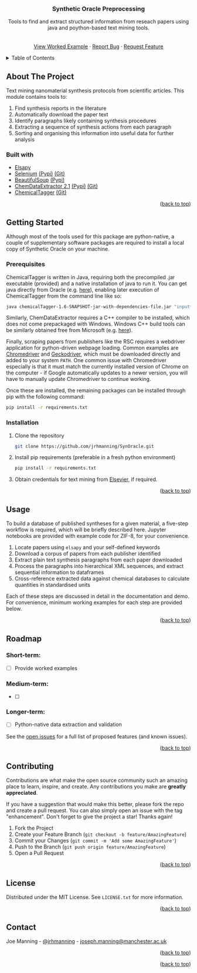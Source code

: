 <!-- Improved compatibility of back to top link: See: https://github.com/othneildrew/Best-README-Template/pull/73 -->
<a name="readme-top"></a>
<!--
*** Thanks for checking out the Best-README-Template. If you have a suggestion
*** that would make this better, please fork the repo and create a pull request
*** or simply open an issue with the tag "enhancement".
*** Don't forget to give the project a star!
*** Thanks again! Now go create something AMAZING! :D
-->



<!-- PROJECT SHIELDS -->
<!--
*** I'm using markdown "reference style" links for readability.
*** Reference links are enclosed in brackets [ ] instead of parentheses ( ).
*** See the bottom of this document for the declaration of the reference variables
*** for contributors-url, forks-url, etc. This is an optional, concise syntax you may use.
*** https://www.markdownguide.org/basic-syntax/#reference-style-links
-->




<!-- PROJECT LOGO -->

[//]: # (<br />)

[//]: # (<div align="center">)

[//]: # (  <a href="https://github.com/github_username/repo_name">)

[//]: # (    <img src="images/logo.png" alt="Logo" width="80" height="80">)

[//]: # (  </a>)

<h3 align="center">Synthetic Oracle Preprocessing</h3>
<div>
  <p align="center">
    Tools to find and extract structured information from reseach papers using java and poython-based text mining tools.
    <br />
    <!-- <a href="https://github.com/SarkisovTeam/SynOracle-preprocessing/issuesdoc"><strong>Explore the docs »</strong></a> -->
    <br />
    <br />
    <a href="https://github.com/SarkisovTeam/SynOracle-preprocessing/worked_example">View Worked Example</a> 
    ·
    <a href="https://github.com/SarkisovTeam/SynOracle-preprocessing/issues">Report Bug</a>
    ·
    <a href="https://github.com/SarkisovTeam/SynOracle-preprocessing/issues">Request Feature</a>
  </p>
</div>



<!-- TABLE OF CONTENTS -->
<details>
  <summary>Table of Contents</summary>
  <ol>
    <li>
      <a href="#about-the-project">About The Project</a>
      <ul>
        <li><a href="#built-with">Built With</a></li>
      </ul>
    </li>
    <li>
      <a href="#getting-started">Getting Started</a>
      <ul>
        <li><a href="#prerequisites">Prerequisites</a></li>
        <li><a href="#installation">Installation</a></li>
      </ul>
    </li>
    <li><a href="#usage">Usage</a></li>
    <li><a href="#roadmap">Roadmap</a></li>
    <li><a href="#contributing">Contributing</a></li>
    <li><a href="#license">License</a></li>
    <li><a href="#contact">Contact</a></li>
    <li><a href="#acknowledgments">Acknowledgments</a></li>
  </ol>
</details>



<!-- ABOUT THE PROJECT -->
## About The Project

 <!-- [//]: # ([![Product Name Screen Shot][product-screenshot]]&#40;https://example.com&#41;) -->

Text mining nanomaterial synthesis protocols from scientific articles. This module contains tools to:

1. Find synthesis reports in the literature
2. Automatically download the paper text
3. Identify paragraphs likely containing synthesis procedures
4. Extracting a sequence of synthesis actions from each paragraph
5. Sorting and organising this information into useful data for further analysis 

### Built with

* [Elsapy](https://github.com/ElsevierDev/elsapy)
* [Selenium](https://selenium-python.readthedocs.io/) [(Pypi)](https://pypi.org/project/selenium/) [(Git)](https://github.com/SeleniumHQ/selenium)
* [BeautifulSoup](https://www.crummy.com/software/BeautifulSoup/bs4/doc/) [(Pypi)](https://pypi.org/project/beautifulsoup4/)
* [ChemDataExtractor 2.1](http://www.chemdataextractor2.org/) [(Pypi)](https://pypi.org/project/chemdataextractor2/) [(Git)](https://github.com/CambridgeMolecularEngineering/chemdataextractor2)
* [ChemicalTagger](https://chemicaltagger.ch.cam.ac.uk/) [(Git)](https://github.com/BlueObelisk/chemicaltagger)

<!-- Here's a blank template to get started: To avoid retyping too much info. Do a search and replace with your text editor for the following: `github_username`, `repo_name`, `twitter_handle`, `linkedin_username`, `email_client`, `email`, `project_title`, `project_description` -->

<p align="right">(<a href="#readme-top">back to top</a>)</p>


<!-- GETTING STARTED -->
## Getting Started

Although most of the tools used for this package are python-native, a couple of supplementary software packages are required to install a local copy of Synthetic Oracle on your machine.

### Prerequisites

ChemicalTagger is written in Java, requiring both the precompiled .jar executable (provided) and a native installation of java to run it. 
You can get java directly from Oracle (e.g. [here](https://www.oracle.com/uk/java/technologies/downloads/#java17)), enabling later execution of ChemicalTagger from the command line like so:
  ```sh
  java chemicalTagger-1.6-SNAPSHOT-jar-with-dependencies-file.jar "inputfile.txt" "outputfile.xml"
  ```

Similarly, ChemDataExtractor requires a C++ compiler to be installed, which does not come prepackaged with Windows. Windows C++ build tools can be similarly obtained free from Microsoft (e.g. [here](https://visualstudio.microsoft.com/downloads/)).

Finally, scraping papers from publishers like the RSC requires a webdriver application for python-driven webpage loading. Common examples are [Chromedriver](https://chromedriver.chromium.org/downloads) and [Geckodriver](https://github.com/mozilla/geckodriver/releases), which must be downloaded directly and added to your system `PATH`. One common issue with Chromedriver especially is that it must match the currently installed version of Chrome on the computer - if Google automatically updates to a newer version, you will have to manually update Chromedriver to continue working.

Once these are installed, the remaining packages can be installed through pip with the following command:

   ```sh
   pip install -r requirements.txt
   ```

### Installation

1. Clone the repository
   ```sh
   git clone https://github.com/jrhmanning/SynOracle.git
   ```
2. Install pip requirements (preferable in a fresh python environment)
   ```sh
   pip install -r requirements.txt
   ```
3. Obtain credentials for text mining from [Elsevier](https://dev.elsevier.com/), if required.

<p align="right">(<a href="#readme-top">back to top</a>)</p>



<!-- USAGE EXAMPLES -->
## Usage

To build a database of published syntheses for a given material, a five-step workflow is required, which will be briefly described here. Jupyter notebooks are provided with example code for ZIF-8, for your convenience.

1. Locate papers using `elsapy` and your self-defined keywords
2. Download a corpus of papers from each publisher identified
3. Extract plain text synthesis paragraphs from each paper downloaded
4. Process the paragraphs into hierarchical XML sequences, and extract sequential information to dataframes
5. Cross-reference extracted data against chemical databases to calculate quantities in standardised units

Each of these steps are discussed in detail in the documentation and demo. For convenience, minimum working examples for each step are provided below. 

<!-- Use this space to show useful examples of how a project can be used. Additional screenshots, code examples and demos work well in this space. You may also link to more resources.

_For more examples, please refer to the [Documentation](https://example.com)_
-->
<p align="right">(<a href="#readme-top">back to top</a>)</p>



<!-- ROADMAP -->
## Roadmap

### Short-term:
- [ ] Provide worked examples

### Medium-term:
- [ ] 

### Longer-term:
- [ ] Python-native data extraction and validation

See the [open issues](https://github.com/github_username/repo_name/issues) for a full list of proposed features (and known issues).

<p align="right">(<a href="#readme-top">back to top</a>)</p>



<!-- CONTRIBUTING -->
## Contributing

Contributions are what make the open source community such an amazing place to learn, inspire, and create. Any contributions you make are **greatly appreciated**.

If you have a suggestion that would make this better, please fork the repo and create a pull request. You can also simply open an issue with the tag "enhancement".
Don't forget to give the project a star! Thanks again!

1. Fork the Project
2. Create your Feature Branch (`git checkout -b feature/AmazingFeature`)
3. Commit your Changes (`git commit -m 'Add some AmazingFeature'`)
4. Push to the Branch (`git push origin feature/AmazingFeature`)
5. Open a Pull Request

<p align="right">(<a href="#readme-top">back to top</a>)</p>



<!-- LICENSE -->
## License

Distributed under the MIT License. See `LICENSE.txt` for more information.

<p align="right">(<a href="#readme-top">back to top</a>)</p>



<!-- CONTACT -->
## Contact

Joe Manning - [@jrhmanning](https://twitter.com/jrhmanning) - joseph.manning@manchester.ac.uk

<!-- Project Link: [https://github.com/github_username/repo_name](https://github.com/github_username/repo_name) -->

<p align="right">(<a href="#readme-top">back to top</a>)</p>



<!-- ACKNOWLEDGMENTS -->
<!-- 
## Acknowledgments

* []()
* []()
* []()
-->
<p align="right">(<a href="#readme-top">back to top</a>)</p>



<!-- MARKDOWN LINKS & IMAGES -->
<!-- https://www.markdownguide.org/basic-syntax/#reference-style-links -->
[contributors-shield]: https://img.shields.io/github/contributors/github_username/repo_name.svg?style=for-the-badge
[contributors-url]: https://github.com/github_username/repo_name/graphs/contributors
[forks-shield]: https://img.shields.io/github/forks/github_username/repo_name.svg?style=for-the-badge
[forks-url]: https://github.com/github_username/repo_name/network/members
[stars-shield]: https://img.shields.io/github/stars/github_username/repo_name.svg?style=for-the-badge
[stars-url]: https://github.com/github_username/repo_name/stargazers
[issues-shield]: https://img.shields.io/github/issues/github_username/repo_name.svg?style=for-the-badge
[issues-url]: https://github.com/github_username/repo_name/issues
[license-shield]: https://img.shields.io/github/license/github_username/repo_name.svg?style=for-the-badge
[license-url]: https://github.com/github_username/repo_name/blob/master/LICENSE.txt
[linkedin-shield]: https://img.shields.io/badge/-LinkedIn-black.svg?style=for-the-badge&logo=linkedin&colorB=555
[linkedin-url]: https://linkedin.com/in/linkedin_username
[product-screenshot]: images/screenshot.png
[Next.js]: https://img.shields.io/badge/next.js-000000?style=for-the-badge&logo=nextdotjs&logoColor=white
[Next-url]: https://nextjs.org/
[React.js]: https://img.shields.io/badge/React-20232A?style=for-the-badge&logo=react&logoColor=61DAFB
[React-url]: https://reactjs.org/
[Vue.js]: https://img.shields.io/badge/Vue.js-35495E?style=for-the-badge&logo=vuedotjs&logoColor=4FC08D
[Vue-url]: https://vuejs.org/
[Angular.io]: https://img.shields.io/badge/Angular-DD0031?style=for-the-badge&logo=angular&logoColor=white
[Angular-url]: https://angular.io/
[Svelte.dev]: https://img.shields.io/badge/Svelte-4A4A55?style=for-the-badge&logo=svelte&logoColor=FF3E00
[Svelte-url]: https://svelte.dev/
[Laravel.com]: https://img.shields.io/badge/Laravel-FF2D20?style=for-the-badge&logo=laravel&logoColor=white
[Laravel-url]: https://laravel.com
[Bootstrap.com]: https://img.shields.io/badge/Bootstrap-563D7C?style=for-the-badge&logo=bootstrap&logoColor=white
[Bootstrap-url]: https://getbootstrap.com
[JQuery.com]: https://img.shields.io/badge/jQuery-0769AD?style=for-the-badge&logo=jquery&logoColor=white
[JQuery-url]: https://jquery.com 
